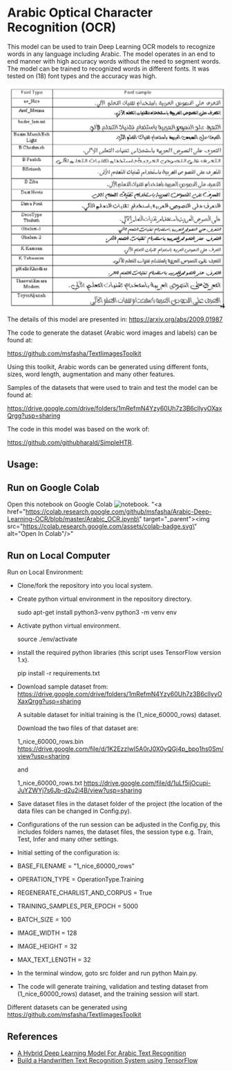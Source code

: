 # Arabic Optical Character Recognition (OCR)

This model can be used to train Deep Learning OCR models to recognize words in any language including Arabic. 
The model operates in an end to end manner with high accuracy words without the need to segment words.
The model can be trained to recognized words in different fonts. It was tested on (18) font types and the accuracy was high.

![font_list](./images/font_list.png)

The details of this model are presented in:
https://arxiv.org/abs/2009.01987

The code to generate the dataset (Arabic word images and labels) can be found at:

https://github.com/msfasha/TextIimagesToolkit

Using this toolkit, Arabic words can be generated using different fonts, sizes, word length, augmentation and many other features.

Samples of the datasets that were used to train and test the model can be found at: 

https://drive.google.com/drive/folders/1mRefmN4Yzy60Uh7z3B6cllyyOXaxQrgg?usp=sharing

The code in this model was based on the work of:

https://github.com/githubharald/SimpleHTR.

## Usage:
## Run on Google Colab
Open this notebook on Google Colab ![notebook](./Arabic_OCR.ipynb).
"<a href=\"https://colab.research.google.com/github/msfasha/Arabic-Deep-Learning-OCR/blob/master/Arabic_OCR.ipynb\" target=\"_parent\"><img src=\"https://colab.research.google.com/assets/colab-badge.svg\" alt=\"Open In Colab\"/></a>"

## Run on Local Computer
Run on Local Environment:

- Clone/fork the repository into you local system.
- Create python virtual environment in the repository directory.

  sudo apt-get install python3-venv
  python3 -m venv env

- Activate python virtual environment.

  source ./env/activate

- install the required python libraries (this script uses TensorFlow version 1.x).

  pip install -r requirements.txt

- Download sample dataset from:
  https://drive.google.com/drive/folders/1mRefmN4Yzy60Uh7z3B6cllyyOXaxQrgg?usp=sharing

  A suitable dataset for initial training is the (1_nice_60000_rows) dataset.

  Download the two files of that dataset are:
  
    1_nice_60000_rows.bin
    https://drive.google.com/file/d/1K2EzzIwI5A0rJ0X0yQGj4p_bpo1hs0Sm/view?usp=sharing
    
    and 
    
    1_nice_60000_rows.txt
    https://drive.google.com/file/d/1uLf5ijOcupi-JuYZWYj7s6Jb-d2u2i4B/view?usp=sharing

- Save dataset files in the dataset folder of the project (the location of the data files can be changed in Config.py).

- Configurations of the run session can be adjusted in the Config.py, this includes folders names, the dataset files, the session type e.g. Train, Test, Infer and many other settings.

- Initial setting of the configuration is:

- BASE_FILENAME = "1_nice_60000_rows"
- OPERATION_TYPE = OperationType.Training
- REGENERATE_CHARLIST_AND_CORPUS = True
- TRAINING_SAMPLES_PER_EPOCH = 5000
- BATCH_SIZE = 100
- IMAGE_WIDTH = 128
- IMAGE_HEIGHT = 32
- MAX_TEXT_LENGTH = 32

- In the terminal window, goto src folder and run python Main.py.
- The code will generate training, validation and testing dataset from (1_nice_60000_rows) dataset, and the training session will start.

Different datasets can be generated using https://github.com/msfasha/TextIimagesToolkit

## References
* [A Hybrid Deep Learning Model For Arabic Text Recognition](https://arxiv.org/abs/2009.01987)
* [Build a Handwritten Text Recognition System using TensorFlow](https://towardsdatascience.com/2326a3487cd5)
